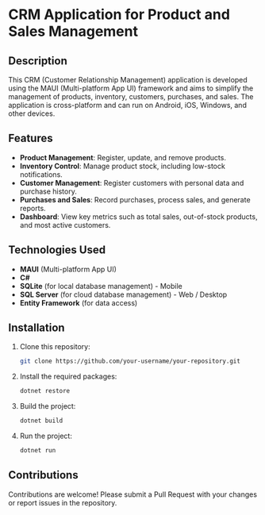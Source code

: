 # CRM Application for Product and Sales Management

## Description
This CRM (Customer Relationship Management) application is developed using the MAUI (Multi-platform App UI) framework and aims to simplify the management of products, inventory, customers, purchases, and sales. The application is cross-platform and can run on Android, iOS, Windows, and other devices.

## Features
- **Product Management**: Register, update, and remove products.
- **Inventory Control**: Manage product stock, including low-stock notifications.
- **Customer Management**: Register customers with personal data and purchase history.
- **Purchases and Sales**: Record purchases, process sales, and generate reports.
- **Dashboard**: View key metrics such as total sales, out-of-stock products, and most active customers.

## Technologies Used
- **MAUI** (Multi-platform App UI)
- **C#**
- **SQLite** (for local database management) - Mobile
- **SQL Server** (for cloud database management) - Web / Desktop
- **Entity Framework** (for data access)

## Installation
1. Clone this repository:
    ```bash
    git clone https://github.com/your-username/your-repository.git
    ```
2. Install the required packages:
    ```bash
    dotnet restore
    ```
3. Build the project:
    ```bash
    dotnet build
    ```
4. Run the project:
    ```bash
    dotnet run
    ```

## Contributions
Contributions are welcome! Please submit a Pull Request with your changes or report issues in the repository.